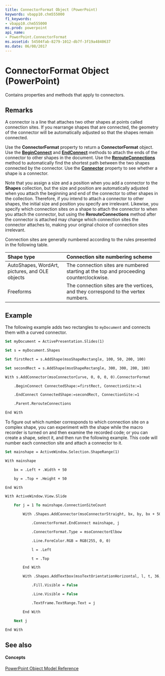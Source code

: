 ```yaml
---
title: ConnectorFormat Object (PowerPoint)
keywords: vbapp10.chm555000
f1_keywords:
- vbapp10.chm555000
ms.prod: powerpoint
api_name:
- PowerPoint.ConnectorFormat
ms.assetid: 54504fab-8279-1012-db7f-3f19a4840637
ms.date: 06/08/2017
---
```



# ConnectorFormat Object (PowerPoint)

Contains properties and methods that apply to connectors. 


## Remarks

A connector is a line that attaches two other shapes at points called connection sites. If you rearrange shapes that are connected, the geometry of the connector will be automatically adjusted so that the shapes remain connected.

Use the  **ConnectorFormat** property to return a **ConnectorFormat** object. Use the **[BeginConnect](PowerPoint.ConnectorFormat.BeginConnect.md)** and **[EndConnect](PowerPoint.ConnectorFormat.EndConnect.md)** methods to attach the ends of the connector to other shapes in the document. Use the **[RerouteConnections](PowerPoint.ShapeRange.RerouteConnections.md)** method to automatically find the shortest path between the two shapes connected by the connector. Use the **[Connector](PowerPoint.ShapeRange.Connector.md)** property to see whether a shape is a connector.

Note that you assign a size and a position when you add a connector to the  **Shapes** collection, but the size and position are automatically adjusted when you attach the beginning and end of the connector to other shapes in the collection. Therefore, if you intend to attach a connector to other shapes, the initial size and position you specify are irrelevant. Likewise, you specify which connection sites on a shape to attach the connector to when you attach the connector, but using the **RerouteConnections** method after the connector is attached may change which connection sites the connector attaches to, making your original choice of connection sites irrelevant.

Connection sites are generally numbered according to the rules presented in the following table.



|**Shape type**|**Connection site numbering scheme**|
|:-----|:-----|
|AutoShapes, WordArt, pictures, and OLE objects|The connection sites are numbered starting at the top and proceeding counterclockwise.|
|Freeforms|The connection sites are the vertices, and they correspond to the vertex numbers.|

## Example

The following example adds two rectangles to  `myDocument` and connects them with a curved connector.


```vb
Set myDocument = ActivePresentation.Slides(1)

Set s = myDocument.Shapes

Set firstRect = s.AddShape(msoShapeRectangle, 100, 50, 200, 100)

Set secondRect = s.AddShape(msoShapeRectangle, 300, 300, 200, 100)

With s.AddConnector(msoConnectorCurve, 0, 0, 0, 0).ConnectorFormat

    .BeginConnect ConnectedShape:=firstRect, ConnectionSite:=1

    .EndConnect ConnectedShape:=secondRect, ConnectionSite:=1

    .Parent.RerouteConnections

End With
```

To figure out which number corresponds to which connection site on a complex shape, you can experiment with the shape while the macro recorder is turned on and then examine the recorded code; or you can create a shape, select it, and then run the following example. This code will number each connection site and attach a connector to it.




```vb
Set mainshape = ActiveWindow.Selection.ShapeRange(1)

With mainshape

    bx = .Left + .Width + 50

    by = .Top + .Height + 50

End With

With ActiveWindow.View.Slide

    For j = 1 To mainshape.ConnectionSiteCount

        With .Shapes.AddConnector(msoConnectorStraight, bx, by, bx + 50, by + 50)

            .ConnectorFormat.EndConnect mainshape, j

            .ConnectorFormat.Type = msoConnectorElbow

            .Line.ForeColor.RGB = RGB(255, 0, 0)

            l = .Left

            t = .Top

        End With

        With .Shapes.AddTextbox(msoTextOrientationHorizontal, l, t, 36, 14)

            .Fill.Visible = False

            .Line.Visible = False

            .TextFrame.TextRange.Text = j

        End With

    Next j

End With
```


## See also


#### Concepts


[PowerPoint Object Model Reference](object-model-powerpoint-vba-reference.md)

